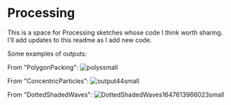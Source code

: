 # Processing
This is a space for Processing sketches whose code I think worth sharing. I'll add updates to this readme as I add new code.

Some examples of outputs:

From "PolygonPacking":
![polyssmall](https://user-images.githubusercontent.com/101308215/161362278-ec8536a9-5be8-4ba8-b6f0-36fcc1e7e937.png)

From "ConcentricParticles":
![output44small](https://user-images.githubusercontent.com/101308215/161362280-ac99cf46-4309-460d-a53d-da3dc5cebdcf.png) 

From "DottedShadedWaves":
![DottedShadedWaves1647613966023small](https://user-images.githubusercontent.com/101308215/161362283-27593dae-45b2-4ea9-829c-82a858f1a135.png) 
